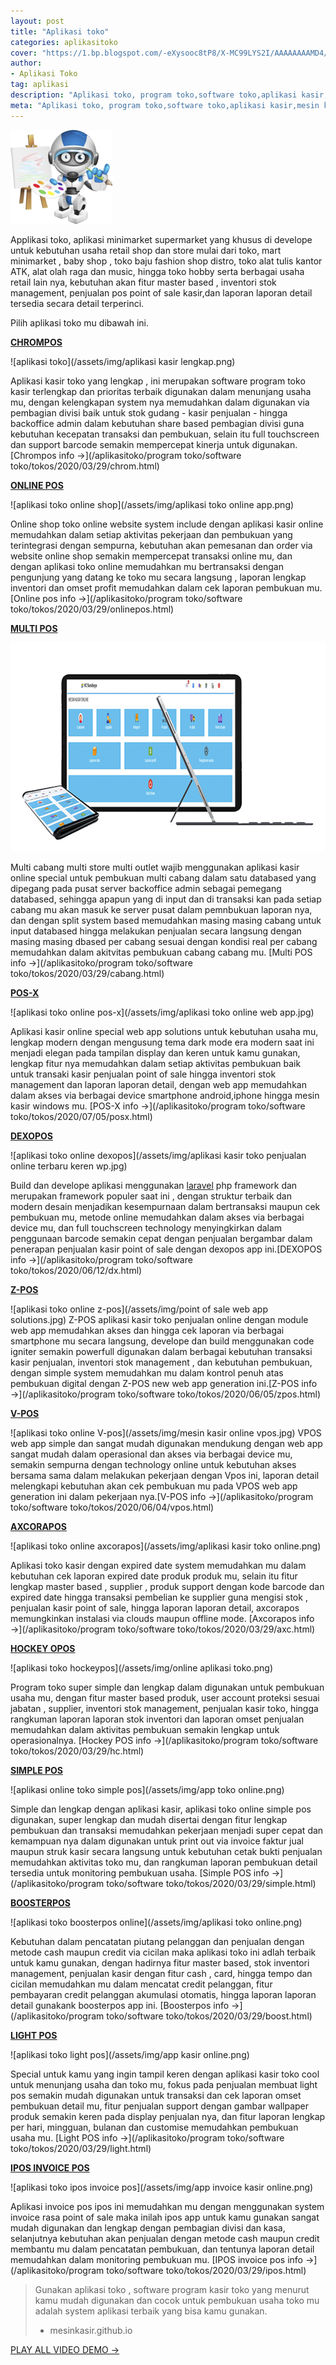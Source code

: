 ```yaml
---
layout: post
title: "Aplikasi toko"
categories: aplikasitoko
cover: "https://1.bp.blogspot.com/-eXysooc8tP8/X-MC99LYS2I/AAAAAAAAMD4/wQO1XZDgdcgCLkZxx4byL5JE9xkFQ4JfQCLcBGAsYHQ/s497/web_hosting.png"
author:
- Aplikasi Toko
tag: aplikasi
description: "Aplikasi toko, program toko,software toko,aplikasi kasir,mesin kasir toko"
meta: "Aplikasi toko, program toko,software toko,aplikasi kasir,mesin kasir toko"
---
```

  ![pembuatan website](/assets/img/website.png)

Applikasi toko, aplikasi minimarket supermarket yang khusus di develope untuk kebutuhan usaha retail shop dan store mulai dari toko, mart minimarket , baby shop , toko baju fashion shop distro, toko alat tulis kantor ATK, alat olah raga dan music, hingga toko hobby serta berbagai usaha retail lain nya, kebutuhan akan fitur master based , inventori stok management, penjualan pos point of sale kasir,dan laporan laporan detail tersedia secara detail terperinci.

Pilih aplikasi toko mu dibawah ini.

**[CHROMPOS]({{page.url}})**

 ![aplikasi toko](/assets/img/aplikasi kasir lengkap.png)

Aplikasi kasir toko yang lengkap , ini merupakan software program toko kasir terlengkap dan prioritas terbaik digunakan dalam menunjang usaha mu, dengan kelengkapan system nya memudahkan dalam digunakan via pembagian divisi baik untuk stok gudang - kasir penjualan - hingga backoffice admin dalam kebutuhan share based pembagian divisi guna kebutuhan kecepatan transaksi dan pembukuan, selain itu full touchscreen dan support barcode semakin mempercepat kinerja untuk digunakan.
[Chrompos info →](/aplikasitoko/program toko/software toko/tokos/2020/03/29/chrom.html)


**[ONLINE POS]({{page.url}})**

 ![aplikasi toko online shop](/assets/img/aplikasi toko online app.png)

Online shop toko online website system include dengan aplikasi kasir online memudahkan dalam setiap aktivitas pekerjaan dan pembukuan yang terintegrasi dengan sempurna, kebutuhan akan pemesanan dan order via website online shop semakin mempercepat transaksi online mu, dan dengan aplikasi toko online memudahkan mu bertransaksi dengan pengunjung yang datang ke toko mu secara langsung , laporan lengkap inventori dan omset profit memudahkan dalam cek laporan pembukuan mu.
[Online pos info →](/aplikasitoko/program toko/software toko/tokos/2020/03/29/onlinepos.html)


**[MULTI POS]({{page.url}})**

 ![aplikasi toko multi cabang](/assets/img/multicabang.png)

Multi cabang multi store multi outlet wajib menggunakan aplikasi kasir online special untuk pembukuan multi cabang dalam satu databased yang dipegang pada pusat server backoffice admin sebagai pemegang databased, sehingga apapun yang di input dan di transaksi kan pada setiap cabang mu akan masuk ke server pusat dalam pemnbukuan laporan nya, dan dengan split system based memudahkan masing masing cabang untuk input databased hingga melakukan penjualan secara langsung dengan masing masing dbased per cabang sesuai dengan kondisi real per cabang memudahkan dalam akitvitas pembukuan cabang cabang mu.
[Multi POS info →](/aplikasitoko/program toko/software toko/tokos/2020/03/29/cabang.html)


**[POS-X]({{page.url}})**

 ![aplikasi toko online pos-x](/assets/img/aplikasi toko online web app.jpg)

Aplikasi kasir online special web app solutions untuk kebutuhan usaha mu, lengkap modern dengan mengusung tema dark mode era modern saat ini menjadi elegan pada tampilan display dan keren untuk kamu gunakan, lengkap fitur nya memudahkan dalam setiap aktivitas pembukuan baik untuk transaki kasir penjualan point of sale hingga inventori stok management dan laporan laporan detail, dengan web app memudahkan dalam akses via berbagai device smartphone android,iphone hingga mesin kasir windows mu.
[POS-X info →](/aplikasitoko/program toko/software toko/tokos/2020/07/05/posx.html)


**[DEXOPOS]({{page.url}})**

 ![aplikasi toko online dexopos](/assets/img/aplikasi kasir toko penjualan online terbaru keren wp.jpg)

Build dan develope aplikasi menggunakan [laravel](https://laravel.com) php framework dan merupakan framework populer saat ini , dengan struktur terbaik dan modern desain menjadikan kesempurnaan dalam bertransaksi maupun cek pembukuan mu, metode online memudahkan dalam akses via berbagai device mu, dan full touchscreen technology menyingkirkan dalam penggunaan barcode semakin cepat dengan penjualan bergambar dalam penerapan penjualan kasir point of sale dengan dexopos app ini.[DEXOPOS info →](/aplikasitoko/program toko/software toko/tokos/2020/06/12/dx.html)



**[Z-POS]({{page.url}})**

 ![aplikasi toko online z-pos](/assets/img/point of sale web app solutions.jpg)
Z-POS aplikasi kasir toko penjualan online dengan module web app memudahkan akses dan hingga cek laporan via berbagai smartphone mu secara langsung, develope dan build menggunakan code igniter semakin powerfull digunakan dalam berbagai kebutuhan transaksi kasir penjualan, inventori stok management , dan kebutuhan pembukuan, dengan simple system memudahkan mu dalam kontrol penuh atas pembukuan digital dengan Z-POS new web app generation ini.[Z-POS info →](/aplikasitoko/program toko/software toko/tokos/2020/06/05/zpos.html)



**[V-POS]({{page.url}})**

 ![aplikasi toko online V-pos](/assets/img/mesin kasir online vpos.jpg)
VPOS web app simple dan sangat mudah digunakan mendukung dengan web app sangat mudah dalam operasional dan akses via berbagai device mu, semakin sempurna dengan technology online untuk kebutuhan akses bersama sama dalam melakukan pekerjaan dengan Vpos ini, laporan detail melengkapi kebutuhan akan cek pembukuan mu pada VPOS web app generation ini dalam pekerjaan nya.[V-POS info →](/aplikasitoko/program toko/software toko/tokos/2020/06/04/vpos.html)



**[AXCORAPOS]({{page.url}})**

 ![aplikasi toko online axcorapos](/assets/img/aplikasi kasir toko online.png)

Aplikasi toko kasir dengan expired date system memudahkan mu dalam kebutuhan cek laporan expired date produk produk mu, selain itu fitur lengkap master based , supplier , produk support dengan kode barcode dan expired date hingga transaksi pembelian ke supplier guna mengisi stok , penjualan kasir point of sale, hingga laporan laporan detail, axcorapos memungkinkan instalasi via clouds maupun offline mode.
[Axcorapos info →](/aplikasitoko/program toko/software toko/tokos/2020/03/29/axc.html)

**[HOCKEY OPOS]({{page.url}})**

 ![aplikasi toko hockeypos](/assets/img/online aplikasi toko.png)

Program toko super simple dan lengkap dalam digunakan untuk pembukuan usaha mu, dengan fitur master based produk, user account proteksi sesuai jabatan , supplier, inventori stok management, penjualan kasir toko, hingga rangkuman laporan laporan stok inventori dan laporan omset penjualan memudahkan dalam aktivitas pembukuan semakin lengkap untuk operasionalnya.
[Hockey POS info →](/aplikasitoko/program toko/software toko/tokos/2020/03/29/hc.html)

**[SIMPLE POS]({{page.url}})**

 ![aplikasi online toko simple pos](/assets/img/app toko online.png)

Simple dan lengkap dengan aplikasi kasir, aplikasi toko online simple pos digunakan, super lengkap dan mudah disertai dengan fitur lengkap pembukuan dan transaksi memudahkan pekerjaan menjadi super cepat dan kemampuan nya dalam digunakan untuk print out via invoice faktur jual maupun struk kasir secara langsung untuk kebutuhan cetak bukti penjualan memudahkan aktivitas toko mu, dan rangkuman laporan pembukuan detail tersedia untuk monitoring pembukuan usaha.
[Simple POS info →](/aplikasitoko/program toko/software toko/tokos/2020/03/29/simple.html)

**[BOOSTERPOS]({{page.url}})**

 ![aplikasi toko boosterpos online](/assets/img/aplikasi toko online.png)

Kebutuhan dalam pencatatan piutang pelanggan dan penjualan dengan metode cash maupun credit via cicilan maka aplikasi toko ini adlah terbaik untuk kamu gunakan, dengan hadirnya fitur master based, stok inventori management, penjualan kasir dengan fitur cash , card, hingga tempo dan cicilan memudahkan mu dalam mencatat credit pelanggan, fitur pembayaran credit pelanggan akumulasi otomatis, hingga laporan laporan detail gunakank boosterpos app ini. 
[Boosterpos info →](/aplikasitoko/program toko/software toko/tokos/2020/03/29/boost.html)

**[LIGHT POS]({{page.url}})**

 ![aplikasi toko light pos](/assets/img/app kasir online.png)

Special untuk kamu yang ingin tampil keren dengan aplikasi kasir toko cool untuk menunjang usaha dan toko mu, fokus pada penjualan membuat light pos semakin mudah digunakan untuk transaksi dan cek laporan omset pembukuan detail mu, fitur penjualan support dengan gambar wallpaper produk semakin keren pada display penjualan nya, dan fitur laporan lengkap per hari, mingguan, bulanan dan customise memudahkan pembukuan usaha mu.
[Light POS info →](/aplikasitoko/program toko/software toko/tokos/2020/03/29/light.html)


**[IPOS INVOICE POS]({{page.url}})**

 ![aplikasi toko ipos invoice pos](/assets/img/app invoice kasir online.png)

Aplikasi invoice pos ipos ini memudahkan mu dengan menggunakan system invoice rasa point of sale maka inilah ipos app untuk kamu gunakan sangat mudah digunakan dan lengkap dengan pembagian divisi dan kasa, selanjutnya kebutuhan akan penjualan dengan metode cash maupun credit membantu mu dalam pencatatan pembukuan, dan tentunya laporan detail memudahkan dalam monitoring pembukuan mu. 
[IPOS invoice pos info →](/aplikasitoko/program toko/software toko/tokos/2020/03/29/ipos.html)


> Gunakan aplikasi toko , software program kasir toko yang menurut kamu mudah digunakan dan cocok untuk pembukuan usaha toko mu adalah system aplikasi terbaik yang bisa kamu gunakan.
> - mesinkasir.github.io



[PLAY ALL VIDEO DEMO →](https://mesinkasir.github.io/softwarekasir.html)